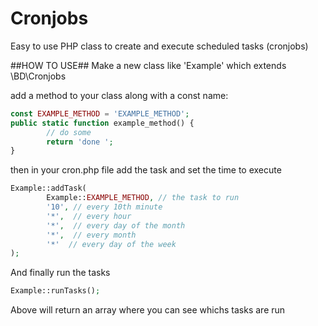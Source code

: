 # Cronjobs
Easy to use PHP class to create and execute scheduled tasks (cronjobs)
 
##HOW TO USE##
Make a new class like 'Example' which extends \BD\Cronjobs

add a method to your class along with a const name:
```php
const EXAMPLE_METHOD = 'EXAMPLE_METHOD';
public static function example_method() {
		// do some
		return 'done ';
}
```

then in your cron.php file add the task and set the time to execute  
```php
Example::addTask(
		Example::EXAMPLE_METHOD, // the task to run
	 	'10', // every 10th minute
	 	'*',  // every hour
	 	'*',  // every day of the month
	 	'*',  // every month
	 	'*'  // every day of the week
);
```
And finally run the tasks 
```php
Example::runTasks();
```
Above will return an array where you can see whichs tasks are run 